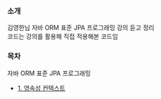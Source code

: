 ### 소개
김영한님 자바 ORM 표준 JPA 프로그래밍 강의 듣고 정리</br>
코드는 강의를 활용해 직접 적용해본 코드임

### 목차
자바 ORM 표준 JPA 프로그래밍</br>
* [1. 영속성 컨텍스트](https://abcdefgh123123.tistory.com/465)
